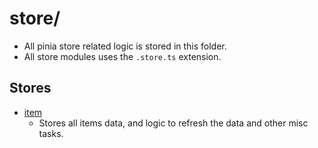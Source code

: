 # store/
- All pinia store related logic is stored in this folder.
- All store modules uses the `.store.ts` extension.


## Stores
- [item](./item.store.ts)
    - Stores all items data, and logic to refresh the data and other misc tasks.
